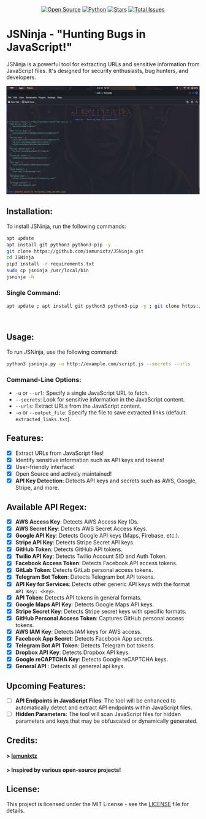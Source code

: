 <p align="left">
</p>
<p align="center">
<a href="#"><img title="Open Source" src="https://img.shields.io/badge/Open%20Source-%E2%9D%A4-green?style=for-the-badge"></a>
<a href="https://www.python.org/"><img title="Python" src="https://img.shields.io/badge/Python-3.9%2B-blue?style=for-the-badge"></a>
<a href="https://github.com/iamunixtz/JSNinja/stargazers"><img title="Stars" src="https://img.shields.io/github/stars/iamunixtz/JSNinja?style=for-the-badge"></a>
<a href="https://github.com/iamunixtz/JSNinja/issues"><img title="Total Issues" src="https://img.shields.io/github/issues/iamunixtz/JSNinja?style=for-the-badge"></a>
</p>

# JSNinja - "Hunting Bugs in JavaScript!"

JSNinja is a powerful tool for extracting URLs and sensitive information from JavaScript files. It's designed for security enthusiasts, bug hunters, and developers.

<p align="center">
<img src="jsninja.png" alt="JSNinja"/>
</p>

## Installation:

To install JSNinja, run the following commands:

```bash
apt update
apt install git python3 python3-pip -y
git clone https://github.com/iamunixtz/JSNinja.git
cd JSNinja
pip3 install -r requirements.txt
sudo cp jsninja /usr/local/bin
jsninja -h
```

### Single Command:

```bash
apt update ; apt install git python3 python3-pip -y ; git clone https://github.com/iamunixtz/JSNinja.git ; cd JSNinja ; pip3 install -r requirements.txt ; sudo cp jsninja /usr/local/bin ;jsninja -h
```

<br>

## Usage:

To run JSNinja, use the following command:

```bash
python3 jsninja.py -u http://example.com/script.js --secrets --urls
```

### Command-Line Options:
- `-u` or `--url`: Specify a single JavaScript URL to fetch.
- `--secrets`: Look for sensitive information in the JavaScript content.
- `--urls`: Extract URLs from the JavaScript content.
- `-o` or `--output_file`: Specify the file to save extracted links (default: `extracted_links.txt`).

## Features:
- [x] Extract URLs from JavaScript files!
- [x] Identify sensitive information such as API keys and tokens!
- [x] User-friendly interface!
- [x] Open Source and actively maintained!
- [x] **API Key Detection**: Detects API keys and secrets such as AWS, Google, Stripe, and more.

## Available API Regex:  
- [x] **AWS Access Key**: Detects AWS Access Key IDs.
- [x] **AWS Secret Key**: Detects AWS Secret Access Keys.
- [x] **Google API Key**: Detects Google API keys (Maps, Firebase, etc.).
- [x] **Stripe API Key**: Detects Stripe Secret API keys.
- [x] **GitHub Token**: Detects GitHub API tokens.
- [x] **Twilio API Key**: Detects Twilio Account SID and Auth Token.
- [x] **Facebook Access Token**: Detects Facebook API access tokens.
- [x] **GitLab Token**: Detects GitLab personal access tokens.
- [x] **Telegram Bot Token**: Detects Telegram bot API tokens.
- [x] **API Key for Services**: Detects other generic API keys with the format `API Key: <key>`.
- [x] **API Token**: Detects API tokens in general formats.
- [x] **Google Maps API Key**: Detects Google Maps API keys.
- [x] **Stripe Secret Key**: Detects Stripe secret keys with specific formats.
- [x] **GitHub Personal Access Token**: Captures GitHub personal access tokens.
- [x] **AWS IAM Key**: Detects IAM keys for AWS access.
- [x] **Facebook App Secret**: Detects Facebook App secrets.
- [x] **Telegram Bot API Token**: Detects Telegram bot tokens.
- [x] **Dropbox API Key**: Detects Dropbox API keys.
- [x] **Google reCAPTCHA Key**: Detects Google reCAPTCHA keys.
- [x] **General API** : Detects all genereal api keys.

## Upcoming Features:
- [ ] **API Endpoints in JavaScript Files**: The tool will be enhanced to automatically detect and extract API endpoints within JavaScript files.
- [ ] **Hidden Parameters**: The tool will scan JavaScript files for hidden parameters and keys that may be obfuscated or dynamically generated.

## Credits:
#### > [Iamunixtz](https://github.com/iamunixtz)
#### > Inspired by various open-source projects!

## License:
This project is licensed under the MIT License - see the [LICENSE](LICENSE) file for details.
```
